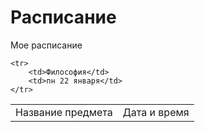 # Расписание
Мое расписание
<table>
    <tr>
        <td>Название предмета</td>
      <td>Дата и время</td>
    </tr>
  
    <tr>
        <td>Философия</td>
        <td>пн 22 января</td>
    </tr>
</table>
